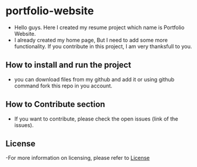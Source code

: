 # portfolio-website

- Hello guys. Here I created my resume project which name is Portfolio Website.
- I already created my home page, But I need to add some more functionality. If you contribute in this project, I am very thanksfull to you.

## How to install and run the project
 
- you can download files from my github and add it or using github command fork this repo in you account.

## How to Contribute section

- If you want to contribute, please check the open issues (link of the issues).

## License

-For more information on licensing, please refer to [License]()
